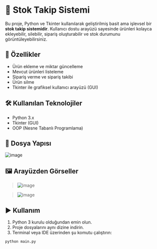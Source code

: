 # 🧮 Stok Takip Sistemi

Bu proje, Python ve Tkinter kullanılarak geliştirilmiş basit ama işlevsel bir **stok takip sistemidir**. Kullanıcı dostu arayüzü sayesinde ürünleri kolayca ekleyebilir, silebilir, sipariş oluşturabilir ve stok durumunu görüntüleyebilirsiniz.

## 🚀 Özellikler

- Ürün ekleme ve miktar güncelleme
- Mevcut ürünleri listeleme
- Sipariş verme ve sipariş takibi
- Ürün silme
- Tkinter ile grafiksel kullanıcı arayüzü (GUI)

## 🛠️ Kullanılan Teknolojiler

- Python 3.x
- Tkinter (GUI)
- OOP (Nesne Tabanlı Programlama)

## 📁 Dosya Yapısı

![image](https://github.com/user-attachments/assets/e2f015d9-4969-4b9d-bbbe-586d839ad853)


## 🖼️ Arayüzden Görseller

> ![image](https://github.com/user-attachments/assets/c088dc57-841f-48da-8ef3-a240231ed9bf)

> ![image](https://github.com/user-attachments/assets/b81eeaad-8fe7-4505-9510-628cfe525903)


## ▶️ Kullanım

1. Python 3 kurulu olduğundan emin olun.
2. Proje dosyalarını aynı dizine indirin.
3. Terminal veya IDE üzerinden şu komutu çalıştırın:

```bash
python main.py
